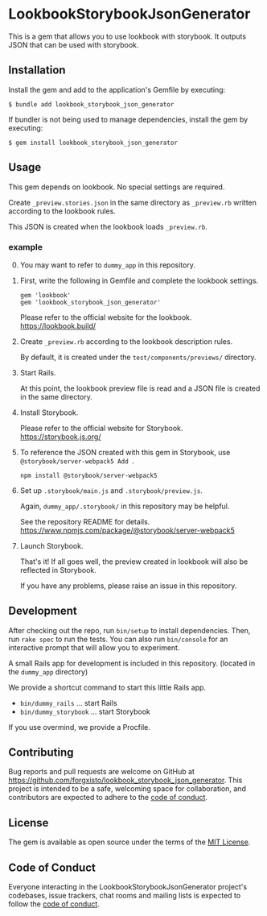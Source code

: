 # LookbookStorybookJsonGenerator

This is a gem that allows you to use lookbook with storybook.
It outputs JSON that can be used with storybook.

## Installation

Install the gem and add to the application's Gemfile by executing:

    $ bundle add lookbook_storybook_json_generator

If bundler is not being used to manage dependencies, install the gem by executing:

    $ gem install lookbook_storybook_json_generator

## Usage

This gem depends on lookbook.
No special settings are required.

Create `_preview.stories.json` in the same directory as `_preview.rb` written according to the lookbook rules.

This JSON is created when the lookbook loads `_preview.rb`.

### example

0.  You may want to refer to `dummy_app` in this repository.

1.  First, write the following in Gemfile and complete the lookbook settings.

    ```
    gem 'lookbook'
    gem 'lookbook_storybook_json_generator'
    ```

    Please refer to the official website for the lookbook.
    https://lookbook.build/

2.  Create `_preview.rb` according to the lookbook description rules.

    By default, it is created under the `test/components/previews/` directory.

3.  Start Rails.

    At this point, the lookbook preview file is read and a JSON file is created in the same directory.

4.  Install Storybook.

    Please refer to the official website for Storybook.
    https://storybook.js.org/

5.  To reference the JSON created with this gem in Storybook, use `@storybook/server-webpack5
Add `.

    ```
    npm install @storybook/server-webpack5
    ```

6.  Set up `.storybook/main.js` and `.storybook/preview.js`.

    Again, `dummy_app/.storybook/` in this repository may be helpful.

    See the repository README for details.
    https://www.npmjs.com/package/@storybook/server-webpack5

7.  Launch Storybook.

    That's it! If all goes well, the preview created in lookbook will also be reflected in Storybook.

    If you have any problems, please raise an issue in this repository.

## Development

After checking out the repo, run `bin/setup` to install dependencies. Then, run `rake spec` to run the tests. You can also run `bin/console` for an interactive prompt that will allow you to experiment.

A small Rails app for development is included in this repository. (located in the `dummy_app` directory)

We provide a shortcut command to start this little Rails app.

- `bin/dummy_rails` ... start Rails
- `bin/dummy_storybook` ... start Storybook

If you use overmind, we provide a Procfile.

## Contributing

Bug reports and pull requests are welcome on GitHub at https://github.com/forgxisto/lookbook_storybook_json_generator. This project is intended to be a safe, welcoming space for collaboration, and contributors are expected to adhere to the [code of conduct](https://github.com/forgxisto/lookbook_storybook_json_generator/blob/master/CODE_OF_CONDUCT.md).

## License

The gem is available as open source under the terms of the [MIT License](https://opensource.org/licenses/MIT).

## Code of Conduct

Everyone interacting in the LookbookStorybookJsonGenerator project's codebases, issue trackers, chat rooms and mailing lists is expected to follow the [code of conduct](https://github.com/forgxisto/lookbook_storybook_json_generator/blob/master/CODE_OF_CONDUCT.md).

